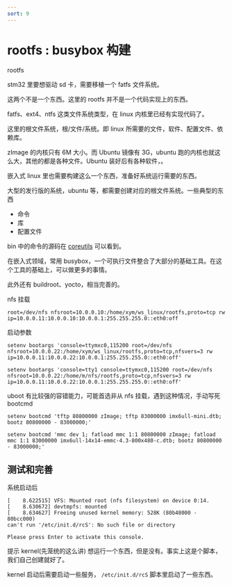 ```yaml
---
sort: 9
---
```

# rootfs : busybox 构建

rootfs

stm32 里要想驱动 sd 卡，需要移植一个 fatfs 文件系统。

这两个不是一个东西。这里的 rootfs 并不是一个代码实现上的东西。

fatfs、ext4、ntfs 这类文件系统类型，在 linux 内核里已经有实现代码了。

这里的根文件系统，根/文件/系统。即 linux 所需要的文件，软件、配置文件、依赖库。

zImage 的内核只有 6M 大小。而 Ubuntu 镜像有 3G，ubuntu 跑的内核也就这么大，其他的都是各种文件。Ubuntu
装好后有各种软件，。

嵌入式 linux 里也需要构建这么一个东西，准备好系统运行需要的东西。

大型的发行版的系统，ubuntu 等，都需要创建对应的根文件系统。一些典型的东西
- 命令
- 库
- 配置文件


bin 中的命令的源码在 [coreutils](https://github.com/coreutils/coreutils/tree/master/src) 可以看到。

在嵌入式领域，常用 busybox，一个可执行文件整合了大部分的基础工具。在这个工具的基础上，可以做更多的事情。

此外还有 buildroot、yocto，相当完善的。


nfs 挂载

```
root=/dev/nfs nfsroot=10.0.0.10:/home/xym/ws_linux/rootfs,proto=tcp rw
ip=10.0.0.11:10.0.0.10:10.0.0.1:255.255.255.0::eth0:off
```

启动参数
```
setenv bootargs 'console=ttymxc0,115200 root=/dev/nfs nfsroot=10.0.0.22:/home/xym/ws_linux/rootfs,proto=tcp,nfsvers=3 rw ip=10.0.0.11:10.0.0.22:10.0.0.1:255.255.255.0::eth0:off'
```

```
setenv bootargs 'console=tty1 console=ttymxc0,115200 root=/dev/nfs nfsroot=10.0.0.22:/home/m/nfs/rootfs,proto=tcp,nfsvers=3 rw ip=10.0.0.11:10.0.0.22:10.0.0.1:255.255.255.0::eth0:off' 
```

uboot 有比较强的容错能力，可能首选非从 nfs 挂载，遇到这种情况，手动写死 bootcmd

```
setenv bootcmd 'tftp 80800000 zImage; tftp 83000000 imx6ull-mini.dtb; bootz 80800000 - 83000000;'
```

```
setenv bootcmd 'mmc dev 1; fatload mmc 1:1 80800000 zImage; fatload mmc 1:1 83000000 imx6ull-14x14-emmc-4.3-800x480-c.dtb; bootz 80800000 - 83000000;'
```


## 测试和完善

系统启动后

```
[    8.622515] VFS: Mounted root (nfs filesystem) on device 0:14.
[    8.630672] devtmpfs: mounted
[    8.634627] Freeing unused kernel memory: 528K (80b48000 - 80bcc000)
can't run '/etc/init.d/rcS': No such file or directory

Please press Enter to activate this console. 
```


提示 kernel(先笼统的这么讲) 想运行一个东西，但是没有。事实上这是个脚本，我们自己创建就好了。

kernel 启动后需要启动一些服务， `/etc/init.d/rcS` 脚本里启动了一些东西。


